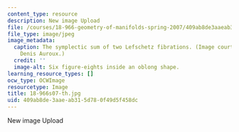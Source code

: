 ```yaml
---
content_type: resource
description: New image Upload
file: /courses/18-966-geometry-of-manifolds-spring-2007/409ab8de3aaeab315d780f49d5f458dc_18-966s07-th.jpg
file_type: image/jpeg
image_metadata:
  caption: The symplectic sum of two Lefschetz fibrations. (Image courtesy of Prof.
    Denis Auroux.)
  credit: ''
  image-alt: Six figure-eights inside an oblong shape.
learning_resource_types: []
ocw_type: OCWImage
resourcetype: Image
title: 18-966s07-th.jpg
uid: 409ab8de-3aae-ab31-5d78-0f49d5f458dc
---
```

New image Upload

